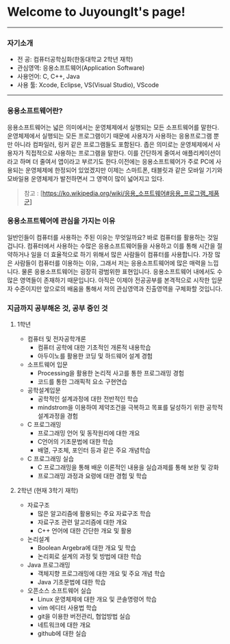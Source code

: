 # Welcome to JuyoungIt's page!
***

### 자기소개
+ 전   공: 컴퓨터공학심화(한동대학교 2학년 재학)
+ 관심영역: 응용소프트웨어(Application Software)
+ 사용언어: C, C++, Java
+ 사용 툴: Xcode, Eclipse, VS(Visual Studio), VScode

***

### 응용소프트웨어란?
응용소프트웨어는 넓은 의미에서는 운영체제에서 실행되는 모든 소프트웨어를 말한다. 운영체제에서 실행되는 모든 프로그램이기 때문에 사용자가 사용하는 응용프로그램 뿐만 아니라 컴파일러, 링커 같은 프로그램들도 포함된다. 좁은 의미로는 운영체제에서 사용자가 직접적으로 사용하는 프로그램을 말한다. 이를 간단하게 줄여서 애플리케이션이라고 하며 더 줄여서 앱이라고 부르기도 한다.이전에는 응용소프트웨어가 주로 PC에 사용되는 운영체제에 한정되어 있었겠지만 이제는 스마트폰, 태블릿과 같은 모바일 기기와 모바일용 운영체제가 발전하면서 그 영역이 많이 넓어지고 있다.
> 참고 : [https://ko.wikipedia.org/wiki/응용_소프트웨어#응용_프로그램_제품군]


### 응용소프트웨어에 관심을 가지는 이유
일반인들이 컴퓨터를 사용하는 주된 이유는 무엇일까요?
바로 컴퓨터를 활용하는 것일 겁니다. 컴퓨터에서 사용하는 수많은 응용소프트웨어들을 사용하고 이를 통해 시간을 절약하거나 일을 더 효율적으로 하기 위해서 많은 사람들이 컴퓨터를 사용합니다. 가장 많은 사람들이 컴퓨터를 이용하는 이유, 그래서 저는 응용소프트웨어에 많은 매력을 느낍니다. 물론 응용소프트웨어는 굉장히 광범위한 표현입니다. 응용소프트웨어 내에서도 수많은 영역들이 존재하기 때문입니다. 아직은 이제야 전공공부를 본격적으로 시작한 입문자 수준이지만 앞으로의 배움을 통해서 저의 관심영역과 진출영역을 구체화할 것입니다.

### 지금까지 공부해온 것, 공부 중인 것
1. 1학년
    * 컴퓨터 및 전자공학개론
        + 컴퓨터 공학에 대한 기초적인 개론적 내용학습
        + 아두이노를 활용한 코딩 및 하드웨어 설계 경험
    * 소프트웨어 입문
        + Processing을 활용한 논리적 사고를 통한 프로그래밍 경험 
        + 코드를 통한 그래픽적 요소 구현연습
    * 공학설계입문
        + 공학적인 설계과정에 대한 전반적인 학습
        + mindstrom을 이용하여 제약조건을 극복하고 목표를 달성하기 위한 공학적 설계과정을 경험
    * C 프로그래밍
        + 프로그래밍 언어 및 동작원리에 대한 개요
        + C언어의 기초문법에 대한 학습
        + 배열, 구조체, 포인터 등과 같은 주요 개념학습
    * C 프로그래밍 실습
        + C 프로그래밍을 통해 배운 이론적인 내용을 실습과제를 통해 보완 및 강화
        + 프로그래밍 과정과 요령에 대한 경험 및 학습

2. 2학년 (현재 3학기 재학)
    * 자료구조
        + 많은 알고리즘에 활용되는 주요 자료구조 학습
        + 자료구조 관련 알고리즘에 대한 개요
        + C++ 언어에 대한 간단한 개요 및 활용
    * 논리설계
        + Boolean Argebra에 대한 개요 및 학습
        + 논리회로 설계의 과정 및 방법에 대한 학습
    * Java 프로그래밍
        + 객체지향 프로그래밍에 대한 개요 및 주요 개념 학습
        + Java 기초문법에 대한 학습
    * 오픈소스 소프트웨어 실습
        + Linux 운영체제에 대한 개요 및 콘솔명령어 학습
        + vim 에디터 사용법 학습
        + git을 이용한 버전관리, 협업방법 실습
        + 네트워크에 대한 개요
        + github에 대한 실습
